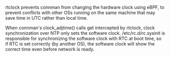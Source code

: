 rtclock prevents connman from changing the hardware clock using eBPF, to prevent conflicts with other OSs running on the same machine that may save time in UTC rather than local time.

When connman's clock_adjtime() calls get intercepted by rtclock, clock synchronization over NTP only sets the software clock. /etc/rc.d/rc.sysinit is responsible for synchronizing the software clock with RTC at boot time, so if RTC is set correctly (by another OS), the software clock will show the correct time even before network is ready.
